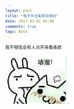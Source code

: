 ```yaml
---
layout: post
title: "电子平台条款及细则"
date: 2017-03-01 01:08
comments: true
tags: Note
---
```



我不相信会有人点开来看条款


<img src="https://github.com/xiaobaistory/xiaobaistory.github.io/raw/master/image/IMG_2780.JPG" style="zoom:100%" />
.